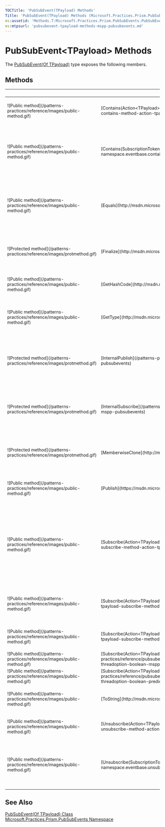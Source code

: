 ```yaml
---
TOCTitle: 'PubSubEvent(TPayload) Methods'
Title: 'PubSubEvent(TPayload) Methods (Microsoft.Practices.Prism.PubSubEvents)'
ms:assetid: 'Methods.T:Microsoft.Practices.Prism.PubSubEvents.PubSubEvent\`1'
ms:mtpsurl: 'pubsubevent-tpayload-methods-mspp-pubsubevents.md'
---
```



# PubSubEvent&lt;TPayload&gt; Methods

The [PubSubEvent(Of TPayload)](/patterns-practices/reference/pubsubevent-tpayload-class-mspp-pubsubevents) type exposes the following members.

## Methods

<table>

<thead>
<tr class="header">
<th> </th>
<th>Name</th>
<th>Description</th>
</tr>
</thead>
<tbody>
<tr class="odd">
<td>![Public method](/patterns-practices/reference/images/public-method.gif)</td>
<td>[Contains(Action&lt;TPayload&gt;)](/patterns-practices/reference/pubsubevent-tpayload-contains-method-action-tpayload-mspp-pubsubevents)</td>
<td><div class="summary">
Returns trueTruetruetrue (True in Visual Basic) if there is a subscriber matching [Action&lt;T&gt;](http://msdn.microsoft.com/en-us/library/018hxwa8).
</div></td>
</tr>
<tr class="even">
<td>![Public method](/patterns-practices/reference/images/public-method.gif)</td>
<td>[Contains(SubscriptionToken)](/patterns-practices/reference/mspp-mvvm-namespace.eventbase.contains(microsoft.practices.prism.pubsubevents.subscriptiontoken))</td>
<td><div class="summary">
Returns trueTruetruetrue (True in Visual Basic) if there is a subscriber matching [SubscriptionToken](/patterns-practices/reference/mspp-mvvm-namespace.subscriptiontoken).
</div>
(Inherited from [EventBase](/patterns-practices/reference/mspp-mvvm-namespace.eventbase).)</td>
</tr>
<tr class="odd">
<td>![Public method](/patterns-practices/reference/images/public-method.gif)</td>
<td>[Equals](http://msdn.microsoft.com/en-us/library/bsc2ak47)</td>
<td><div class="summary">
Determines whether the specified [Object](http://msdn.microsoft.com/en-us/library/e5kfa45b) is equal to the current [Object](http://msdn.microsoft.com/en-us/library/e5kfa45b).
</div>
(Inherited from [Object](http://msdn.microsoft.com/en-us/library/e5kfa45b).)</td>
</tr>
<tr class="even">
<td>![Protected method](/patterns-practices/reference/images/protmethod.gif)</td>
<td>[Finalize](http://msdn.microsoft.com/en-us/library/4k87zsw7)</td>
<td><div class="summary">
Allows an object to try to free resources and perform other cleanup operations before it is reclaimed by garbage collection.
</div>
(Inherited from [Object](http://msdn.microsoft.com/en-us/library/e5kfa45b).)</td>
</tr>
<tr class="odd">
<td>![Public method](/patterns-practices/reference/images/public-method.gif)</td>
<td>[GetHashCode](http://msdn.microsoft.com/en-us/library/zdee4b3y)</td>
<td><div class="summary">
Serves as a hash function for a particular type.
</div>
(Inherited from [Object](http://msdn.microsoft.com/en-us/library/e5kfa45b).)</td>
</tr>
<tr class="even">
<td>![Public method](/patterns-practices/reference/images/public-method.gif)</td>
<td>[GetType](http://msdn.microsoft.com/en-us/library/dfwy45w9)</td>
<td><div class="summary">
Gets the [Type](http://msdn.microsoft.com/en-us/library/42892f65) of the current instance.
</div>
(Inherited from [Object](http://msdn.microsoft.com/en-us/library/e5kfa45b).)</td>
</tr>
<tr class="odd">
<td>![Protected method](/patterns-practices/reference/images/protmethod.gif)</td>
<td>[InternalPublish](/patterns-practices/reference/eventbase-internalpublish-method-mspp-pubsubevents)</td>
<td><div class="summary">
Calls all the execution strategies exposed by the list of [IEventSubscription](/patterns-practices/reference/mspp-mvvm-namespace.ieventsubscription).
</div>
(Inherited from [EventBase](/patterns-practices/reference/mspp-mvvm-namespace.eventbase).)</td>
</tr>
<tr class="even">
<td>![Protected method](/patterns-practices/reference/images/protmethod.gif)</td>
<td>[InternalSubscribe](/patterns-practices/reference/eventbase-internalsubscribe-method-mspp-pubsubevents)</td>
<td><div class="summary">
Adds the specified [IEventSubscription](/patterns-practices/reference/mspp-mvvm-namespace.ieventsubscription) to the subscribers' collection.
</div>
(Inherited from [EventBase](/patterns-practices/reference/mspp-mvvm-namespace.eventbase).)</td>
</tr>
<tr class="odd">
<td>![Protected method](/patterns-practices/reference/images/protmethod.gif)</td>
<td>[MemberwiseClone](http://msdn.microsoft.com/en-us/library/57ctke0a)</td>
<td><div class="summary">
Creates a shallow copy of the current [Object](http://msdn.microsoft.com/en-us/library/e5kfa45b).
</div>
(Inherited from [Object](http://msdn.microsoft.com/en-us/library/e5kfa45b).)</td>
</tr>
<tr class="even">
<td>![Public method](/patterns-practices/reference/images/public-method.gif)</td>
<td>[Publish](https://msdn.microsoft.com/en-us/library/dn683930(v=pandp.50))</td>
<td><div class="summary">
Publishes the [PubSubEvent&lt;TPayload&gt;](/patterns-practices/reference/pubsubevent-tpayload-class-mspp-pubsubevents).
</div></td>
</tr>
<tr class="odd">
<td>![Public method](/patterns-practices/reference/images/public-method.gif)</td>
<td>[Subscribe(Action&lt;TPayload&gt;)](/patterns-practices/reference/pubsubevent-tpayload-subscribe-method-action-tpayload-mspp-pubsubevents)</td>
<td><div class="summary">
Subscribes a delegate to an event that will be published on the [PublisherThread](/patterns-practices/reference/threadoption-enumeration-mspp-pubsubevents). [PubSubEvent&lt;TPayload&gt;](/patterns-practices/reference/pubsubevent-tpayload-class-mspp-pubsubevents) will maintain a [WeakReference](http://msdn.microsoft.com/en-us/library/hbh8w2zd) to the target of the supplied action delegate.
</div></td>
</tr>
<tr class="even">
<td>![Public method](/patterns-practices/reference/images/public-method.gif)</td>
<td>[Subscribe(Action&lt;TPayload&gt;, ThreadOption)](/patterns-practices/reference/pubsubevent-tpayload-subscribe-method-action-tpayload-threadoption-mspp-pubsubevents)</td>
<td><div class="summary">
Subscribes a delegate to an event. PubSubEvent will maintain a [WeakReference](http://msdn.microsoft.com/en-us/library/hbh8w2zd) to the Target of the supplied action delegate.
</div></td>
</tr>
<tr class="odd">
<td>![Public method](/patterns-practices/reference/images/public-method.gif)</td>
<td>[Subscribe(Action&lt;TPayload&gt;, Boolean)](/patterns-practices/reference/pubsubevent-tpayload-subscribe-method-action-tpayload-boolean-mspp-pubsubevents)</td>
<td><div class="summary">
Subscribes a delegate to an event that will be published on the [PublisherThread](/patterns-practices/reference/mspp-mvvm-namespace.threadoption).
</div></td>
</tr>
<tr class="even">
<td>![Public method](/patterns-practices/reference/images/public-method.gif)</td>
<td>[Subscribe(Action&lt;TPayload&gt;, ThreadOption, Boolean)](/patterns-practices/reference/pubsubevent-tpayload-subscribe-method-action-tpayload-threadoption-boolean-mspp-pubsubevents)</td>
<td><div class="summary">
Subscribes a delegate to an event.
</div></td>
</tr>
<tr class="odd">
<td>![Public method](/patterns-practices/reference/images/public-method.gif)</td>
<td>[Subscribe(Action&lt;TPayload&gt;, ThreadOption, Boolean, Predicate&lt;TPayload&gt;)](/patterns-practices/reference/pubsubevent-tpayload-subscribe-method-action-tpayload-threadoption-boolean-predicate-tpayload-mspp-pubsubevents)</td>
<td><div class="summary">
Subscribes a delegate to an event.
</div></td>
</tr>
<tr class="even">
<td>![Public method](/patterns-practices/reference/images/public-method.gif)</td>
<td>[ToString](http://msdn.microsoft.com/en-us/library/7bxwbwt2)</td>
<td><div class="summary">
Returns a string that represents the current object.
</div>
(Inherited from [Object](http://msdn.microsoft.com/en-us/library/e5kfa45b).)</td>
</tr>
<tr class="odd">
<td>![Public method](/patterns-practices/reference/images/public-method.gif)</td>
<td>[Unsubscribe(Action&lt;TPayload&gt;)](/patterns-practices/reference/pubsubevent-tpayload-unsubscribe-method-action-tpayload-mspp-pubsubevents)</td>
<td><div class="summary">
Removes the first subscriber matching [Action&lt;T&gt;](http://msdn.microsoft.com/en-us/library/018hxwa8) from the subscribers' list.
</div></td>
</tr>
<tr class="even">
<td>![Public method](/patterns-practices/reference/images/public-method.gif)</td>
<td>[Unsubscribe(SubscriptionToken)](/patterns-practices/reference/mspp-mvvm-namespace.eventbase.unsubscribe(microsoft.practices.prism.pubsubevents.subscriptiontoken))</td>
<td><div class="summary">
Removes the subscriber matching the [SubscriptionToken](/patterns-practices/reference/mspp-mvvm-namespace.subscriptiontoken).
</div>
(Inherited from [EventBase](/patterns-practices/reference/mspp-mvvm-namespace.eventbase).)</td>
</tr>
</tbody>
</table>

## See Also

[PubSubEvent(Of TPayload) Class](/patterns-practices/reference/pubsubevent-tpayload-class-mspp-pubsubevents)  
[Microsoft.Practices.Prism.PubSubEvents Namespace](/patterns-practices/reference/mspp-pubsubevents-namespace)